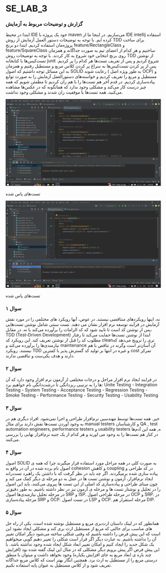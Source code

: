 # SE_LAB_3
<h3>گزارش و توضیحات مربوط به آزمایش</h3>
<p>
ابتدا در محیط IDE خود یک پروژه با maven می‌سازیم. در اینجا ما از IDE intellij استفاده کرده ایم. با توجه به توضیحات دستور العمل آزمایش از روش TDD برای ساخت پروژه‌مان استفاده کردیم. ابتدا دو برنج feature/RectangleClass و feature/SquareClass ساختیم و هر کدام از اعضای تیم به صورت جداگانه و همزمان روی برنچ انتخابی خود شروع به کار کردند. با توجه به توضیحات روش TDD از نوشتن تست‌کیس‌ها با کتابخانه junit  شروع کردیم و پس از تعریف تست‌ها هر کدام را پر کردیم.
پس از پر کردن تست‌کیس‌ها به سراغ پر کردن کلاس مربع و مستطیل رفتیم و همزمان به این مسائل توجه داشتیم که اصول SOLID رعایت شوند ( به طور ویژه اصل OCP) و مستطیل و مربع را تعریف کردیم و خواسته‌های دستورالعمل آزمایش را به صورت توابع پیاده‌سازی کردیم.
در قدم آخر هم تست‌ها را با هم ران کردیم تا مطمئن شویم که همه چیز درست کار می‌کند و مشکلی وجود ندارد که همانگونه که در عکس‌ها مشاهده می‌کنید، همه تست‌ها با موفقیت ران شدند و مشکلی وجود نداشت.
  
</p>

![img.png](img/Rectangle.png)
<p>تست‌های پاس شده</p>

![img.png](img/square-test.png)
<p>تست‌های پاس شده</p>


<h3>سوال ۱</h3>
<p>نه، اینها رویکردهای متناقضی نیستند. در عوض، آنها  رویکرد های مختلفی را در مورد نقش آزمایش در فرآیند توسعه نرم افزار نشان می دهند.
تست سنتی شامل نوشتن تست‌هایی پس از نوشتن کد است تا تایید شود که کد الزامات را برآورده می‌کند یا نه. در مقابل، TDD (Test-Driven Development) ابتدا از نوشتن تست‌ها حمایت می‌کند تا رفتار مطلوب کد را قبل از نوشتن تعریف کند. این رویکرد کد cleanتری را ترویج می‌دهد که نیازمندی‌ها را برآورده می‌کند و maintenance آن آسان‌تر است وگرنه در تناقض با هم نیستند. رویکرد TDD و غیره در انتها بر تولید کد گسترش پذیر با کمترین cost تمرکز دارند و هدف یکی‌ست و تناقضی ندارند.
</p>
<h3>سوال ۲</h3>
<p>در فرایند ایجاد نرم افزار مراحل و درجات مختلفی از آزمون نرم افزار وجود دارد که آن ها را به ترتیبی ریزدانگی تا درشت‌دانگی نام خواهیم برد:
Unite Testing - Integration Testing - System Testing - Acceptance Testing - Regression Testing - Smoke Testing - Performance Testing - Security Testing - Usability Testing
</p>
<h3>سوال ۳</h3>
<p>خیر. همه تست‌ها توسط مهندسین نرم‌افزار طراحی و اجرا نمی‌شود. افراد دیگری هم در به وجود آوردن تست‌ها نقش دارند برای مثال  manual testers و کارشناسان QA , test automation engineers, performance testers و usability testers ه, همه این آدم‌ها در کنار هم تست‌ها را به وجود می ‌اورند و هر کدام از یک جنبه نرم‌افزار نهایی را بررسی می‌کنند.</p>
<h3>سوال ۴</h3>
<p>اصول SOLID به صورت کلی در همه مراحل مورد استفاده قرار میگیرند چرا که همه ی اصول نام برده شده در آن در واقع به cohesion و کاهش coupling در کد طراحی و پیاده سازی شده برمیگردند.  اگر چه باید در نظر گرفت که با داشتن یک راهبرد تست‌رانه ایجاد نرم‌افزار، آزمون و نوشتن تست ها در عمل به دو مرحله ی دیگر کمک می کند و چون مبنای طراحی و پیاده‌سازی کد اصلی از این تست ها پیروی می‌کنند، باید این اصول را در تحلیل و نوشتار تست ها و مرحله ی آزمون نیز در نظر داشته باشیم.
به طور دقیق‌تر در مرحله تحلیل نیازمندی‌ها اصول SRP و ISP. در مرحله طراحی اصول OCP و SRP. در مرحله پیاده‌سازی SRP و OCP. در تست اصول LSP و OCP. مرحله استقرار هم DIP.
</p>
<h3>سوال ۵</h3>
<p>همانطور که در لینک داستان ارث‌بری مربع و مستطیل نوشته شده است، یکی از راه حل های مناسب برای حالتی که مربع از مستطیل ارث بری کند و مشکلی ایجاد نشود این است که این پیش فرض را داشته باشیم که وقتی شکلی ساخته می‌شود دیگر امکان تغییر آن را نداشته باشیم. به عبارت دیگر اگر قرار است شکلی را تغییر دهیم گویی میخواهیم یک شکل جدید را ایجاد کنیم و امکان تغییر ابعاد شکل ایجاد شده وجود نداشته باشد. با این پیش فرض اگر پیش برویم دیگر مشکلی که در مثال این لینک گفته شده بود (افزایش چند باره ی ابعاد مربع به جای افزایش 
  یکباره) وجود نخواهد داشت و میتوان با منطق درستی مربع را از مستطیل به ارث برد. همچنین انگار بهتر است که کلاس مربع جداگانه تعریف شود و از کلاس مستطیل به عنوان پایه استفاده نکنیم.
</p>
